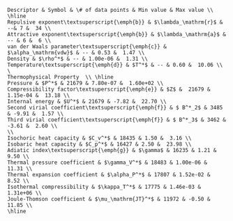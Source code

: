 
    Descriptor & Symbol & \# of data points & Min value & Max value \\ \hline 
    Repulsive exponent\textsuperscript{\emph{b}} & $\lambda_\mathrm{r}$ & --& 7 &  34 \\
    Attractive exponent\textsuperscript{\emph{b}} & $\lambda_\mathrm{a}$ & -- & 6 &  6 \\ 
    van der Waals parameter\textsuperscript{\emph{c}} & $\alpha_\mathrm{vdw}$ & -- & 0.53 &  1.47 \\ 
    Density & $\rho^*$ & -- & 1.00e-06 &  1.31 \\
    Temperature\textsuperscript{\emph{d}} & $T^*$ & -- & 0.60 &  10.06 \\
    \
    Thermophysical Property  \\ \hline
    Pressure & $P^*$ & 21679 & 7.80e-07 &  1.60e+02 \\
    Compressibility factor\textsuperscript{\emph{e}} & $Z$ &  21679 & 1.15e-04 &  13.18 \\
    Internal energy & $U^*$ & 21679 & -7.82 &  22.70 \\
    Second virial coefficient\textsuperscript{\emph{f}} & $ B^*_2$ & 3485 & -9.91 &  1.57 \\
    Third virial coefficient\textsuperscript{\emph{f}} & $ B^*_3$ & 3462 & -3.61 &  2.60 \\
    \\
    Isochoric heat capacity & $C_v^*$ & 18435 & 1.50 &  3.16 \\
    Isobaric heat capacity & $C_p^*$ & 16427 & 2.50 &  23.98 \\
    Adiatic index\textsuperscript{\emph{g}} & $\gamma$ & 16235 & 1.21 &  9.50 \\
    Thermal pressure coefficient & $\gamma_V^*$ & 18483 & 1.00e-06 &  11.31 \\
    Thermal expansion coefficient & $\alpha_P^*$ & 17807 & 1.52e-02 &  8.52 \\
    Isothermal compressibility & $\kappa_T^*$ & 17775 & 1.46e-03 &  1.31e+06 \\
    Joule-Thomson coefficient & $\mu_\mathrm{JT}^*$ & 11972 & -0.50 &  11.85 \\
    \hline 
    